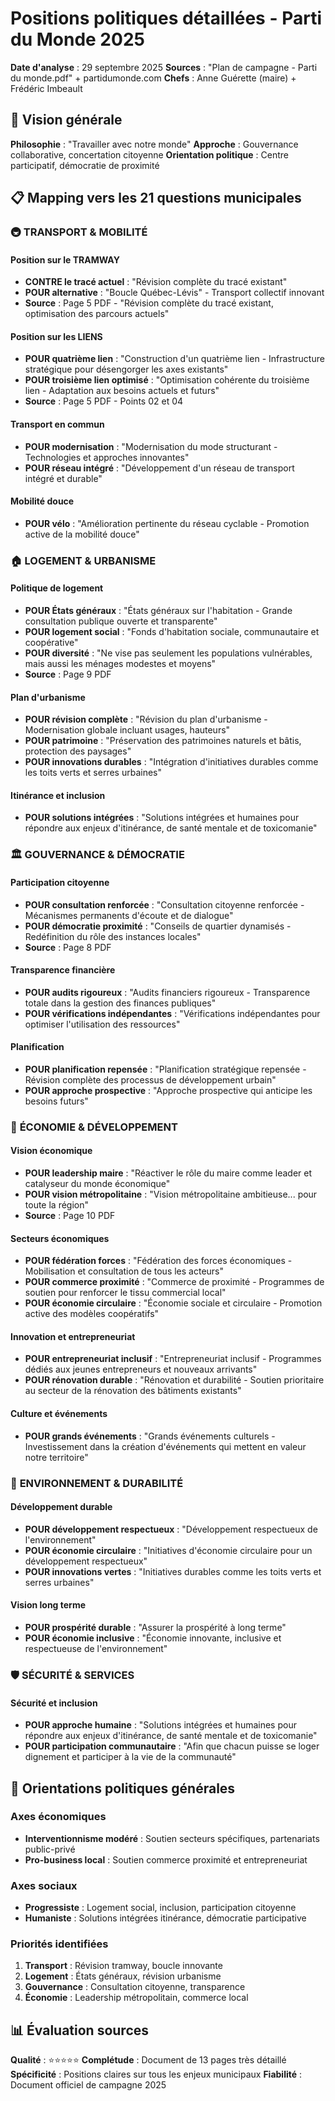 # Positions politiques détaillées - Parti du Monde 2025

**Date d'analyse** : 29 septembre 2025
**Sources** : "Plan de campagne - Parti du monde.pdf" + partidumonde.com
**Chefs** : Anne Guérette (maire) + Frédéric Imbeault

## 🎯 Vision générale

**Philosophie** : "Travailler avec notre monde"
**Approche** : Gouvernance collaborative, concertation citoyenne
**Orientation politique** : Centre participatif, démocratie de proximité

## 📋 Mapping vers les 21 questions municipales

### 🚇 **TRANSPORT & MOBILITÉ**

#### Position sur le TRAMWAY
- **CONTRE le tracé actuel** : "Révision complète du tracé existant"
- **POUR alternative** : "Boucle Québec-Lévis" - Transport collectif innovant
- **Source** : Page 5 PDF - "Révision complète du tracé existant, optimisation des parcours actuels"

#### Position sur les LIENS
- **POUR quatrième lien** : "Construction d'un quatrième lien - Infrastructure stratégique pour désengorger les axes existants"
- **POUR troisième lien optimisé** : "Optimisation cohérente du troisième lien - Adaptation aux besoins actuels et futurs"
- **Source** : Page 5 PDF - Points 02 et 04

#### Transport en commun
- **POUR modernisation** : "Modernisation du mode structurant - Technologies et approches innovantes"
- **POUR réseau intégré** : "Développement d'un réseau de transport intégré et durable"

#### Mobilité douce
- **POUR vélo** : "Amélioration pertinente du réseau cyclable - Promotion active de la mobilité douce"

### 🏠 **LOGEMENT & URBANISME**

#### Politique de logement
- **POUR États généraux** : "États généraux sur l'habitation - Grande consultation publique ouverte et transparente"
- **POUR logement social** : "Fonds d'habitation sociale, communautaire et coopérative"
- **POUR diversité** : "Ne vise pas seulement les populations vulnérables, mais aussi les ménages modestes et moyens"
- **Source** : Page 9 PDF

#### Plan d'urbanisme
- **POUR révision complète** : "Révision du plan d'urbanisme - Modernisation globale incluant usages, hauteurs"
- **POUR patrimoine** : "Préservation des patrimoines naturels et bâtis, protection des paysages"
- **POUR innovations durables** : "Intégration d'initiatives durables comme les toits verts et serres urbaines"

#### Itinérance et inclusion
- **POUR solutions intégrées** : "Solutions intégrées et humaines pour répondre aux enjeux d'itinérance, de santé mentale et de toxicomanie"

### 🏛️ **GOUVERNANCE & DÉMOCRATIE**

#### Participation citoyenne
- **POUR consultation renforcée** : "Consultation citoyenne renforcée - Mécanismes permanents d'écoute et de dialogue"
- **POUR démocratie proximité** : "Conseils de quartier dynamisés - Redéfinition du rôle des instances locales"
- **Source** : Page 8 PDF

#### Transparence financière
- **POUR audits rigoureux** : "Audits financiers rigoureux - Transparence totale dans la gestion des finances publiques"
- **POUR vérifications indépendantes** : "Vérifications indépendantes pour optimiser l'utilisation des ressources"

#### Planification
- **POUR planification repensée** : "Planification stratégique repensée - Révision complète des processus de développement urbain"
- **POUR approche prospective** : "Approche prospective qui anticipe les besoins futurs"

### 💼 **ÉCONOMIE & DÉVELOPPEMENT**

#### Vision économique
- **POUR leadership maire** : "Réactiver le rôle du maire comme leader et catalyseur du monde économique"
- **POUR vision métropolitaine** : "Vision métropolitaine ambitieuse... pour toute la région"
- **Source** : Page 10 PDF

#### Secteurs économiques
- **POUR fédération forces** : "Fédération des forces économiques - Mobilisation et consultation de tous les acteurs"
- **POUR commerce proximité** : "Commerce de proximité - Programmes de soutien pour renforcer le tissu commercial local"
- **POUR économie circulaire** : "Économie sociale et circulaire - Promotion active des modèles coopératifs"

#### Innovation et entrepreneuriat
- **POUR entrepreneuriat inclusif** : "Entrepreneuriat inclusif - Programmes dédiés aux jeunes entrepreneurs et nouveaux arrivants"
- **POUR rénovation durable** : "Rénovation et durabilité - Soutien prioritaire au secteur de la rénovation des bâtiments existants"

#### Culture et événements
- **POUR grands événements** : "Grands événements culturels - Investissement dans la création d'événements qui mettent en valeur notre territoire"

### 🌱 **ENVIRONNEMENT & DURABILITÉ**

#### Développement durable
- **POUR développement respectueux** : "Développement respectueux de l'environnement"
- **POUR économie circulaire** : "Initiatives d'économie circulaire pour un développement respectueux"
- **POUR innovations vertes** : "Initiatives durables comme les toits verts et serres urbaines"

#### Vision long terme
- **POUR prospérité durable** : "Assurer la prospérité à long terme"
- **POUR économie inclusive** : "Économie innovante, inclusive et respectueuse de l'environnement"

### 🛡️ **SÉCURITÉ & SERVICES**

#### Sécurité et inclusion
- **POUR approche humaine** : "Solutions intégrées et humaines pour répondre aux enjeux d'itinérance, de santé mentale et de toxicomanie"
- **POUR participation communautaire** : "Afin que chacun puisse se loger dignement et participer à la vie de la communauté"

## 🎯 Orientations politiques générales

### Axes économiques
- **Interventionnisme modéré** : Soutien secteurs spécifiques, partenariats public-privé
- **Pro-business local** : Soutien commerce proximité et entrepreneuriat

### Axes sociaux
- **Progressiste** : Logement social, inclusion, participation citoyenne
- **Humaniste** : Solutions intégrées itinérance, démocratie participative

### Priorités identifiées
1. **Transport** : Révision tramway, boucle innovante
2. **Logement** : États généraux, révision urbanisme
3. **Gouvernance** : Consultation citoyenne, transparence
4. **Économie** : Leadership métropolitain, commerce local

## 📊 Évaluation sources

**Qualité** : ⭐⭐⭐⭐⭐
**Complétude** : Document de 13 pages très détaillé
**Spécificité** : Positions claires sur tous les enjeux municipaux
**Fiabilité** : Document officiel de campagne 2025